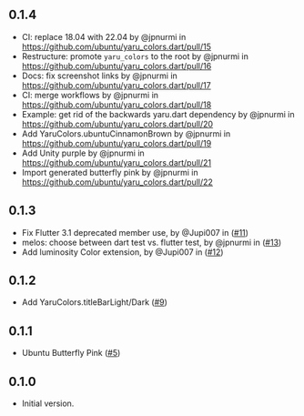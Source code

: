 ## 0.1.4

* CI: replace 18.04 with 22.04 by @jpnurmi in https://github.com/ubuntu/yaru_colors.dart/pull/15
* Restructure: promote `yaru_colors` to the root by @jpnurmi in https://github.com/ubuntu/yaru_colors.dart/pull/16
* Docs: fix screenshot links by @jpnurmi in https://github.com/ubuntu/yaru_colors.dart/pull/17
* CI: merge workflows by @jpnurmi in https://github.com/ubuntu/yaru_colors.dart/pull/18
* Example: get rid of the backwards yaru.dart dependency by @jpnurmi in https://github.com/ubuntu/yaru_colors.dart/pull/20
* Add YaruColors.ubuntuCinnamonBrown by @jpnurmi in https://github.com/ubuntu/yaru_colors.dart/pull/19
* Add Unity purple by @jpnurmi in https://github.com/ubuntu/yaru_colors.dart/pull/21
* Import generated butterfly pink by @jpnurmi in https://github.com/ubuntu/yaru_colors.dart/pull/22

## 0.1.3

- Fix Flutter 3.1 deprecated member use, by @Jupi007 in ([#11](https://github.com/ubuntu/yaru_colors.dart/pull/11))
- melos: choose between dart test vs. flutter test, by @jpnurmi in ([#13](https://github.com/ubuntu/yaru_colors.dart/pull/13))
- Add luminosity Color extension, by @Jupi007 in ([#12](https://github.com/ubuntu/yaru_colors.dart/pull/12))

## 0.1.2

- Add YaruColors.titleBarLight/Dark ([#9](https://github.com/ubuntu/yaru_colors.dart/pull/9))

## 0.1.1

- Ubuntu Butterfly Pink ([#5](https://github.com/ubuntu/yaru_colors.dart/pull/5))

## 0.1.0

- Initial version.
